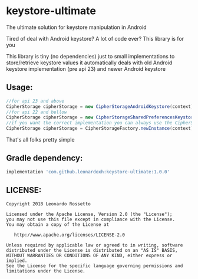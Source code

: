 # keystore-ultimate
The ultimate solution for keystore manipulation in Android

Tired of deal with Android keystore? A lot of code ever? This library is for you

This library is tiny (no dependencies) just to small implementations to store/retrieve keystore values
it automatically deals with old Android keystore implementation (pre api 23) and newer Android keystore

Usage:
---
```java
//for api 23 and above
CipherStorage cipherStorage = new CipherStorageAndroidKeystore(context);
//for api 22 and bellow
CipherStorage cipherStorage = new CipherStorageSharedPreferencesKeystore(context);
//if you want the correct implementation you can always use the CipherStorageFactory
CipherStorage cipherStorage = CipherStorageFactory.newInstance(context);
```

That's all folks pretty simple

Gradle dependency:
---
```groovy
implementation 'com.github.leonardoxh:keystore-ultimate:1.0.0'
```

LICENSE:
---
```
Copyright 2018 Leonardo Rossetto

Licensed under the Apache License, Version 2.0 (the "License");
you may not use this file except in compliance with the License.
You may obtain a copy of the License at

   http://www.apache.org/licenses/LICENSE-2.0

Unless required by applicable law or agreed to in writing, software
distributed under the License is distributed on an "AS IS" BASIS,
WITHOUT WARRANTIES OR CONDITIONS OF ANY KIND, either express or implied.
See the License for the specific language governing permissions and
limitations under the License.
```